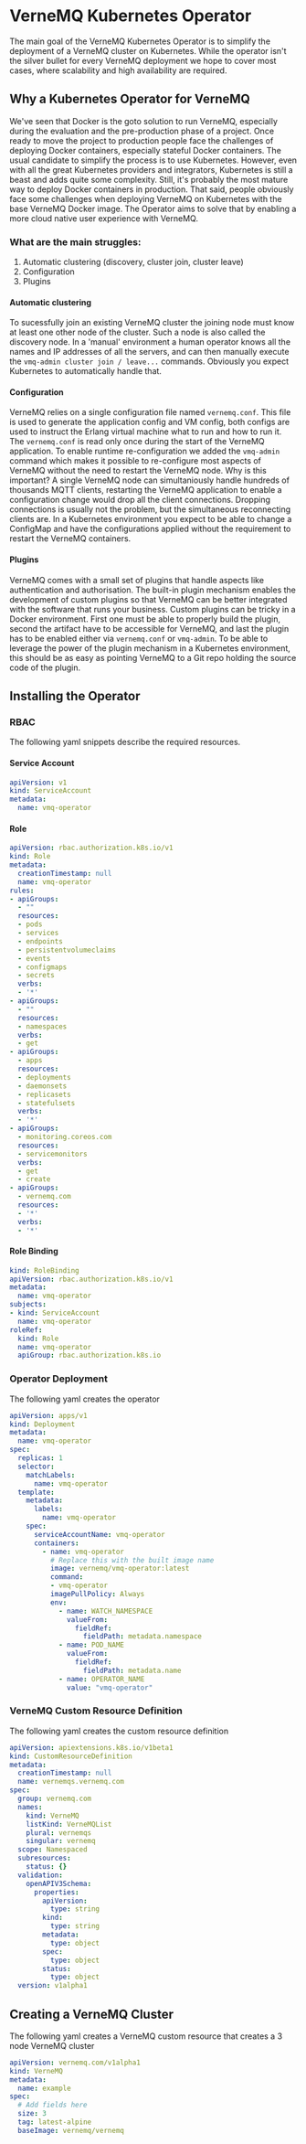 # VerneMQ Kubernetes Operator

The main goal of the VerneMQ Kubernetes Operator is to simplify the deployment of a VerneMQ cluster on Kubernetes. While the operator isn't the silver bullet for every VerneMQ deployment we hope to cover most cases, where scalability and high availability are required. 

## Why a Kubernetes Operator for VerneMQ

We've seen that Docker is the goto solution to run VerneMQ, especially during the evaluation and the pre-production phase of a project. Once ready to move the project to production people face the challenges of deploying Docker containers, especially stateful Docker containers. The usual candidate to simplify the process is to use Kubernetes. However, even with all the great Kubernetes providers and integrators, Kubernetes is still a beast and adds quite some complexity. Still, it's probably the most mature way to deploy Docker containers in production. That said, people obviously face some challenges when deploying VerneMQ on Kubernetes with the base VerneMQ Docker image. The Operator aims to solve that by enabling a more cloud native user experience with VerneMQ. 

### What are the main struggles:

1. Automatic clustering (discovery, cluster join, cluster leave)
2. Configuration
3. Plugins


#### Automatic clustering

To sucessfully join an existing VerneMQ cluster the joining node must know at least one other node of the cluster. Such a node is also called the discovery node. In a 'manual' environment a human operator knows all the names and IP addresses of all the servers, and can then manually execute the `vmq-admin cluster join / leave...` commands. Obviously you expect Kubernetes to automatically handle that.

#### Configuration

VerneMQ relies on a single configuration file named `vernemq.conf`. This file is used to generate the application config and VM config, both configs are used to instruct the Erlang virtual machine what to run and how to run it. The `vernemq.conf` is read only once during the start of the VerneMQ application. To enable runtime re-configuration we added the `vmq-admin` command which makes it possible to re-configure most aspects of VerneMQ without the need to restart the VerneMQ node. Why is this important? A single VerneMQ node can simultaniously handle hundreds of thousands MQTT clients, restarting the VerneMQ application to enable a configuration change would drop all the client connections. Dropping connections is usually not the problem, but the simultaneous reconnecting clients are.
In a Kubernetes environment you expect to be able to change a ConfigMap and have the configurations applied without the requirement to restart the VerneMQ containers.

#### Plugins

VerneMQ comes with a small set of plugins that handle aspects like authentication and authorisation. The built-in plugin mechanism enables the development of custom plugins so that VerneMQ can be better integrated with the software that runs your business. Custom plugins can be tricky in a Docker environment. First one must be able to properly build the plugin, second the artifact have to be accessible for VerneMQ, and last the plugin has to be enabled either via `vernemq.conf` or `vmq-admin`. To be able to leverage the power of the plugin mechanism in a Kubernetes environment, this should be as easy as pointing VerneMQ to a Git repo holding the source code of the plugin. 

## Installing the Operator

### RBAC

The following yaml snippets describe the required resources.

#### Service Account

```yaml
apiVersion: v1
kind: ServiceAccount
metadata:
  name: vmq-operator
```

#### Role
```yaml
apiVersion: rbac.authorization.k8s.io/v1
kind: Role
metadata:
  creationTimestamp: null
  name: vmq-operator
rules:
- apiGroups:
  - ""
  resources:
  - pods
  - services
  - endpoints
  - persistentvolumeclaims
  - events
  - configmaps
  - secrets
  verbs:
  - '*'
- apiGroups:
  - ""
  resources:
  - namespaces
  verbs:
  - get
- apiGroups:
  - apps
  resources:
  - deployments
  - daemonsets
  - replicasets
  - statefulsets
  verbs:
  - '*'
- apiGroups:
  - monitoring.coreos.com
  resources:
  - servicemonitors
  verbs:
  - get
  - create
- apiGroups:
  - vernemq.com
  resources:
  - '*'
  verbs:
  - '*'
```

#### Role Binding
```yaml
kind: RoleBinding
apiVersion: rbac.authorization.k8s.io/v1
metadata:
  name: vmq-operator
subjects:
- kind: ServiceAccount
  name: vmq-operator
roleRef:
  kind: Role
  name: vmq-operator
  apiGroup: rbac.authorization.k8s.io
```

### Operator Deployment

The following yaml creates the operator

```yaml
apiVersion: apps/v1
kind: Deployment
metadata:
  name: vmq-operator
spec:
  replicas: 1
  selector:
    matchLabels:
      name: vmq-operator
  template:
    metadata:
      labels:
        name: vmq-operator
    spec:
      serviceAccountName: vmq-operator
      containers:
        - name: vmq-operator
          # Replace this with the built image name
          image: vernemq/vmq-operator:latest
          command:
          - vmq-operator
          imagePullPolicy: Always
          env:
            - name: WATCH_NAMESPACE
              valueFrom:
                fieldRef:
                  fieldPath: metadata.namespace
            - name: POD_NAME
              valueFrom:
                fieldRef:
                  fieldPath: metadata.name
            - name: OPERATOR_NAME
              value: "vmq-operator"
```

### VerneMQ Custom Resource Definition

The following yaml creates the custom resource definition

```yaml
apiVersion: apiextensions.k8s.io/v1beta1
kind: CustomResourceDefinition
metadata:
  creationTimestamp: null
  name: vernemqs.vernemq.com
spec:
  group: vernemq.com
  names:
    kind: VerneMQ
    listKind: VerneMQList
    plural: vernemqs
    singular: vernemq
  scope: Namespaced
  subresources:
    status: {}
  validation:
    openAPIV3Schema:
      properties:
        apiVersion:
          type: string
        kind:
          type: string
        metadata:
          type: object
        spec:
          type: object
        status:
          type: object
  version: v1alpha1
```

## Creating a VerneMQ Cluster

The following yaml creates a VerneMQ custom resource that creates a 3 node VerneMQ cluster

```yaml
apiVersion: vernemq.com/v1alpha1
kind: VerneMQ
metadata:
  name: example
spec:
  # Add fields here
  size: 3
  tag: latest-alpine
  baseImage: vernemq/vernemq
```
